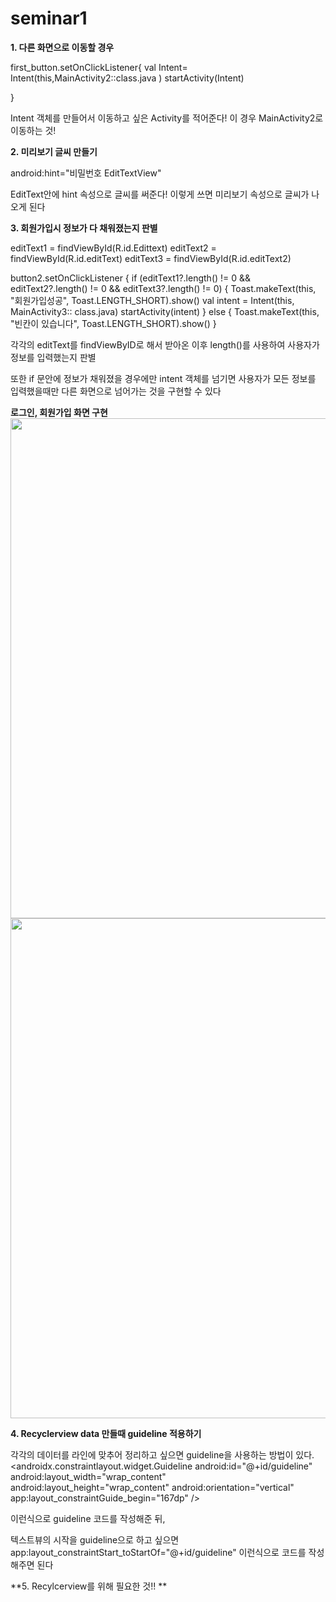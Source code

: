# seminar1

**1. 다른 화면으로 이동할 경우**

first_button.setOnClickListener{ val Intent= Intent(this,MainActivity2::class.java ) startActivity(Intent)

}

Intent 객체를 만들어서 이동하고 싶은 Activity를 적어준다! 이 경우 MainActivity2로 이동하는 것!


**2. 미리보기 글씨 만들기**

android:hint="비밀번호 EditTextView"

EditText안에 hint 속성으로 글씨를 써준다! 이렇게 쓰면 미리보기 속성으로 글씨가 나오게 된다



**3. 회원가입시 정보가 다 채워졌는지 판별**


editText1 = findViewById(R.id.Edittext) editText2 = findViewById(R.id.editText) editText3 = findViewById(R.id.editText2)

button2.setOnClickListener { if (editText1?.length() != 0 && editText2?.length() != 0 && editText3?.length() != 0) { Toast.makeText(this, "회원가입성공", Toast.LENGTH_SHORT).show() val intent = Intent(this, MainActivity3:: class.java) startActivity(intent) } else { Toast.makeText(this, "빈칸이 있습니다", Toast.LENGTH_SHORT).show() }


각각의 editText를 findViewByID로 해서 받아온 이후 length()를 사용하여 사용자가 정보를 입력했는지 판별

또한 if 문안에 정보가 채워졌을 경우에만 intent 객체를 넘기면 사용자가 모든 정보를 입력했을때만 다른 화면으로 넘어가는 것을 구현할 수 있다


**로그인, 회원가입 화면 구현**
<img src="https://user-images.githubusercontent.com/71162530/97655053-8f3e0880-1aa7-11eb-9cec-b7d9e3c9441a.png"  width="700" height="800">
<img src="https://user-images.githubusercontent.com/71162530/97655056-9107cc00-1aa7-11eb-9bdc-7cb567a32ef4.png"  width="700" height="800">


**4. Recyclerview data 만들때 guideline 적용하기**


각각의 데이터를 라인에 맞추어 정리하고 싶으면 guideline을 사용하는 방법이 있다. <androidx.constraintlayout.widget.Guideline android:id="@+id/guideline" android:layout_width="wrap_content" android:layout_height="wrap_content" android:orientation="vertical" app:layout_constraintGuide_begin="167dp" />

이런식으로 guideline 코드를 작성해준 뒤,

텍스트뷰의 시작을 guideline으로 하고 싶으면 app:layout_constraintStart_toStartOf="@+id/guideline" 이런식으로 코드를 작성해주면 된다



**5. Recylcerview를 위해 필요한 것!! **
